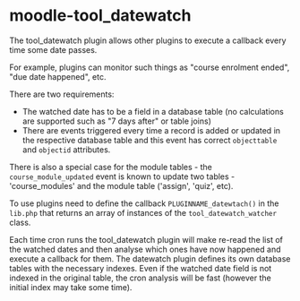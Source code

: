 # moodle-tool_datewatch

The tool_datewatch plugin allows other plugins to execute a callback every time some date passes.

For example, plugins can monitor such things as "course enrolment ended", "due date happened", etc.

There are two requirements:
- The watched date has to be a field in a database table (no calculations are supported such as "7 days after" 
  or table joins)
- There are events triggered every time a record is added or updated in the respective database table
  and this event has correct `objecttable` and `objectid` attributes.
  
There is also a special case for the module tables - the `course_module_updated` event is known to update two
tables - 'course_modules' and the module table ('assign', 'quiz', etc).

To use plugins need to define the callback `PLUGINNAME_datewtach()` in the `lib.php` that returns an array
of instances of the `tool_datewatch_watcher` class.

Each time cron runs the tool_datewatch plugin will make re-read the list of the watched dates and then
analyse which ones have now happened and execute a callback for them. The datewatch plugin defines its own
database tables with the necessary indexes. Even if the watched date field is not indexed in the original
table, the cron analysis will be fast (however the initial index may take some time).
